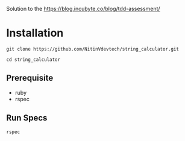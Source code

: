 Solution to the https://blog.incubyte.co/blog/tdd-assessment/

# Installation

```
git clone https://github.com/NitinVdevtech/string_calculator.git

cd string_calculator
```

## Prerequisite
  - ruby
  - rspec

## Run Specs
```
rspec
```
